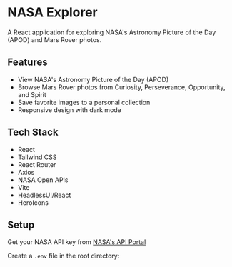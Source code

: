 # NASA Explorer

A React application for exploring NASA's Astronomy Picture of the Day (APOD) and Mars Rover photos.

## Features

- View NASA's Astronomy Picture of the Day (APOD)
- Browse Mars Rover photos from Curiosity, Perseverance, Opportunity, and Spirit
- Save favorite images to a personal collection
- Responsive design with dark mode

## Tech Stack

- React
- Tailwind CSS
- React Router
- Axios
- NASA Open APIs
- Vite
- HeadlessUI/React
- HeroIcons

## Setup

Get your NASA API key from [NASA's API Portal](https://api.nasa.gov/)

Create a `.env` file in the root directory: 